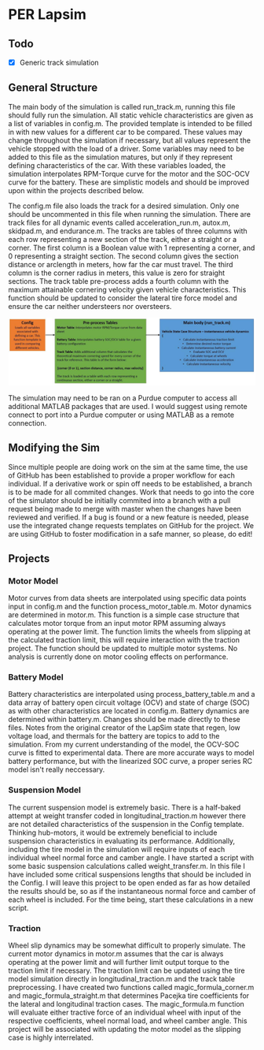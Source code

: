 # PER Lapsim

## Todo

- [X] Generic track simulation

## General Structure

The main body of the simulation is called run_track.m, running this file should fully run the simulation. All static vehicle characteristics are given as a list of variables in config.m. The provided template is intended to be filled in with new values for a different car to be compared. These values may change throughout the simulation if necessary, but all values represent the vehicle stopped with the load of a driver. Some variables may need to be added to this file as the simulation matures, but only if they represent defining characteristics of the car. With these variables loaded, the simulation interpolates RPM-Torque curve for the motor and the SOC-OCV curve for the battery. These are simplistic models and should be improved upon within the projects described below.

The config.m file also loads the track for a desired simulation. Only one should be uncommented in this file when running the simulation. There are track files for all dynamic events called acceleration_run.m, autox.m, skidpad.m, and endurance.m. The tracks are tables of three columns with each row representing a new section of the track, either a straight or a corner. The first column is a Boolean value with 1 representing a corner, and 0 representing a straight section. The second column gives the section distance or arclength in meters, how far the car must travel. The third column is the corner radius in meters, this value is zero for straight sections. The track table pre-process adds a fourth column with the maximum attainable cornering velocity given vehicle characteristics. This function should be updated to consider the lateral tire force model and ensure the car neither understeers nor oversteers.

![Uh Oh... Failed to load image](resources/blockDiag.jpg "High level overview")

The simulation may need to be ran on a Purdue computer to access all additional MATLAB packages that are used. I would suggest using remote connect to port into a Purdue computer or using MATLAB as a remote connection.

## Modifying the Sim

Since multiple people are doing work on the sim at the same time, the use of GitHub has been established to provide a proper workflow for each individual. If a derivative work or spin off needs to be established, a branch is to be made for all commited changes. Work that needs to go into the core of the simulator should be initially commited into a branch with a pull request being made to merge with master when the changes have been reviewed and verified. If a bug is found or a new feature is needed, please use the integrated change requests templates on GitHub for the project. We are using GitHub to foster modification in a safe manner, so please, do edit!

## Projects

### Motor Model

Motor curves from data sheets are interpolated using specific data points input in config.m and the function process_motor_table.m. Motor dynamics are determined in motor.m. This function is a simple case structure that calculates motor torque from an input motor RPM assuming always operating at the power limit. The function limits the wheels from slipping at the calculated traction limit, this will require interaction with the traction project. The function should be updated to multiple motor systems. No analysis is currently done on motor cooling effects on performance.

### Battery Model

Battery characteristics are interpolated using process_battery_table.m and a data array of battery open circuit voltage (OCV) and state of charge (SOC) as with other characteristics are located in config.m. Battery dynamics are determined within battery.m. Changes should be made directly to these files. Notes from the original creator of the LapSim state that regen, low voltage load, and thermals for the battery are topics to add to the simulation. From my current understanding of the model, the OCV-SOC curve is fitted to experimental data. There are more accurate ways to model battery performance, but with the linearized SOC curve, a proper series RC model isn't really neccessary.

### Suspension Model

The current suspension model is extremely basic. There is a half-baked attempt at weight transfer coded in longitudinal_traction.m however there are not detailed characteristics of the suspension in the Config template. Thinking hub-motors, it would be extremely beneficial to include suspension characteristics in evaluating its performance. Additionally, including the tire model in the simulation will require inputs of each individual wheel normal force and camber angle. I have started a script with some basic suspension calculations called weight_transfer.m. In this file I have included some critical suspensions lengths that should be included in the Config. I will leave this project to be open ended as far as how detailed the results should be, so as if the instantaneous normal force and camber of each wheel is included. For the time being, start these calculations in a new script.

### Traction

Wheel slip dynamics may be somewhat difficult to properly simulate. The current motor dynamics in motor.m assumes that the car is always operating at the power limit and will further limit output torque to the traction limit if necessary. The traction limit can be updated using the tire model simulation directly in longitudinal_traction.m and the track table preprocessing. I have created two functions called magic_formula_corner.m and magic_formula_straight.m that determines Pacejka tire coefficients for the lateral and longitudinal traction cases. The magic_formula.m function will evaluate either tractive force of an individual wheel with input of the respective coefficients, wheel normal load, and wheel camber angle. This project will be associated with updating the motor model as the slipping case is highly interrelated.